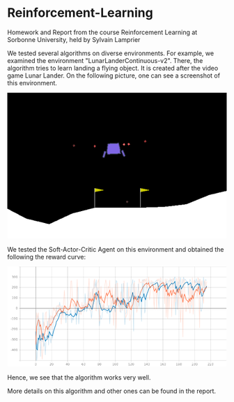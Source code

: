 # Reinforcement-Learning
Homework and Report from the course Reinforcement Learning at Sorbonne University, held by Sylvain Lamprier



We tested several algorithms on diverse environments. For example, we examined the environment "LunarLanderContinuous-v2". There, the algorithm tries to learn landing a flying object. It is created after the video game Lunar Lander. On the following picture, one can see a screenshot of this environment.

![alt text](https://github.com/alexanderbaumann99/Reinforcement-Learning/blob/main/Images/lunar%20lander.png?raw=true)


We tested the Soft-Actor-Critic Agent on this environment and obtained the following the reward curve:

![alt text](https://github.com/alexanderbaumann99/Reinforcement-Learning/blob/main/Images/SAC_Lunar.png?raw=true)

Hence, we see that the algorithm works very well.

More details on this algorithm and other ones can be found in the report.
